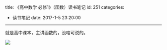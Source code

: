 title: 《高中数学 必修1》（函数）读书笔记
id: 251
categories:
  - 读书笔记
date: 2017-1-5 23:20:00
---

就是高中课本，主讲函数的，没啥可说的。

![](http://zhjan-static.b0.upaiyun.com/blog/yujiangshui/images/2017/01/book0.png)